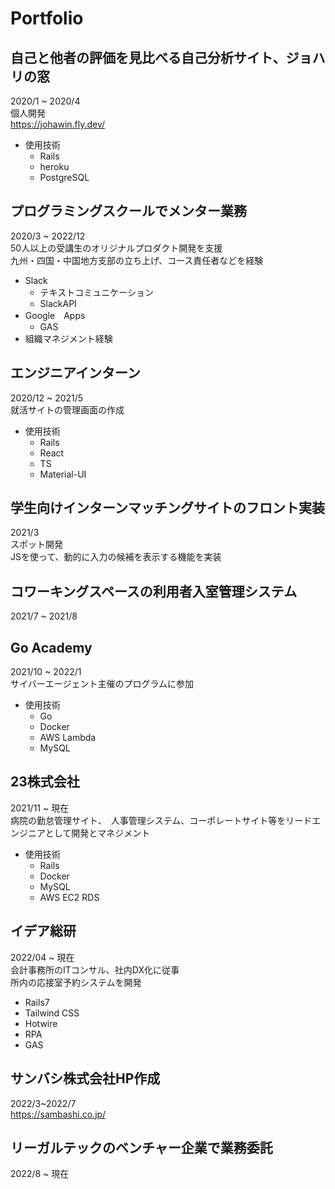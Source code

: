 
# Portfolio
## 自己と他者の評価を見比べる自己分析サイト、ジョハリの窓  
2020/1 ~ 2020/4  
個人開発  
https://johawin.fly.dev/ 
- 使用技術
  - Rails
  - heroku
  - PostgreSQL
  
## プログラミングスクールでメンター業務
2020/3 ~ 2022/12  
50人以上の受講生のオリジナルプロダクト開発を支援  
九州・四国・中国地方支部の立ち上げ、コース責任者などを経験  
- Slack
  - テキストコミュニケーション
  - SlackAPI
- Google　Apps
  - GAS
- 組織マネジメント経験
 
## エンジニアインターン
2020/12 ~ 2021/5  
就活サイトの管理画面の作成  
- 使用技術
    - Rails
    - React
    - TS
    - Material-UI

## 学生向けインターンマッチングサイトのフロント実装
2021/3  
スポット開発  
JSを使って、動的に入力の候補を表示する機能を実装

## コワーキングスペースの利用者入室管理システム
2021/7 ~ 2021/8

## Go Academy
2021/10 ~ 2022/1  
サイバーエージェント主催のプログラムに参加
- 使用技術
    - Go
    - Docker
    - AWS Lambda
    - MySQL

## 23株式会社
2021/11 ~ 現在  
病院の勤怠管理サイト、　人事管理システム、コーポレートサイト等をリードエンジニアとして開発とマネジメント  
- 使用技術
    - Rails
    - Docker
    - MySQL
    - AWS EC2 RDS
## イデア総研
2022/04 ~ 現在  
会計事務所のITコンサル、社内DX化に従事  
所内の応接室予約システムを開発  
 - Rails7
 - Tailwind CSS
 - Hotwire
 - RPA
 - GAS
 
 ## サンバシ株式会社HP作成
 2022/3~2022/7  
 https://sambashi.co.jp/
 
 ## リーガルテックのベンチャー企業で業務委託
 2022/8 ~ 現在  
